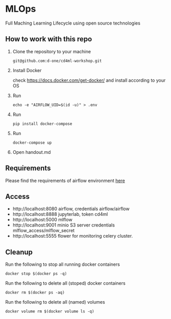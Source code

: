 # MLOps

Full Maching Learning Lifecycle using open source technologies


## How to work with this repo
1. Clone the repository to your machine
   ```
   git@github.com:d-one/cd4ml-workshop.git
   ```
 
2. Install Docker

   check https://docs.docker.com/get-docker/ and install according to your OS

3. Run
   ```
   echo -e "AIRFLOW_UID=$(id -u)" > .env
   ```

4. Run
   ```
   pip install docker-compose
   ```

5. Run
   ```
   docker-compose up 
   ```

6.  Open handout.md

## Requirements
Please find the requirements of airflow environment [here](dockerfiles/airflow/requirements.txt)


## Access
- http://localhost:8080 airflow, credentials airflow/airflow
- http://localhost:8888 jupyterlab, token cd4ml
- http://localhost:5000 mlflow
- http://localhost:9001 minio S3 server credentials mlflow_access/mlflow_secret
- http://localhost:5555 flower for monitoring celery cluster.



## Cleanup
Run the following to stop all running docker containers
```
docker stop $(docker ps -q)
```
Run the following to delete all (stoped) docker containers
```
docker rm $(docker ps -aq)
```
Run the following to delete all (named) volumes
```
docker volume rm $(docker volume ls -q)
```

